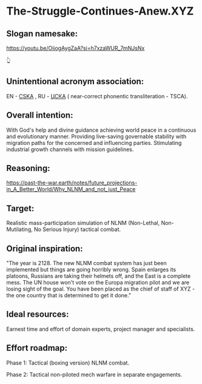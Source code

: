 # The-Struggle-Continues-Anew.XYZ

## Slogan namesake:

https://youtu.be/OiiogAygZaA?si=h7xzaWUR_7mNJsNx

&#128070;

## Unintentional acronym association:

EN - [CSKA](https://en.wikipedia.org/w/index.php?search=CSKA+clubs&title=Special%3ASearch&ns0=1&searchToken=5knw0wi4qzkqhvcp11essn6p6) , RU - [ЦСКА](https://ru.wikipedia.org/wiki/%D0%A6%D0%A1%D0%9A%D0%90_(%D0%B7%D0%BD%D0%B0%D1%87%D0%B5%D0%BD%D0%B8%D1%8F)) ( near-correct phonentic transliteration - TSCA).

## Overall intention:

With God's help and divine guidance achieving world peace in a continuous and evolutionary manner. Providing live-saving governable stability with migration paths for the concerned and influencing parties.
Stimulating industrial growth channels with mission guidelines.

## Reasoning:

https://past-the-war.earth/notes/future_projections-in_A_Better_World/Why_NLNM_and_not_just_Peace

## Target:

Realistic mass-participation simulation of NLNM (Non-Lethal, Non-Mutilating, No Serious Injury) tactical combat.

## Original inspiration:

"The year is 2128.  The new NLNM combat system has just been implemented but things are going horribly wrong.  Spain enlarges its platoons, Russians are taking their helmets off, and the East is a complete mess.  The UN house won't vote on the Europa migration pilot and we are losing sight of the goal.  You have been placed as the chief of staff of XYZ - the one country that is determined to get it done."

## Ideal resources:

Earnest time and effort of domain experts, project manager and specialists.

## Effort roadmap:

Phase 1: Tactical (boxing version) NLNM combat.

Phase 2: Tactical non-piloted mech warfare in separate engagements.
